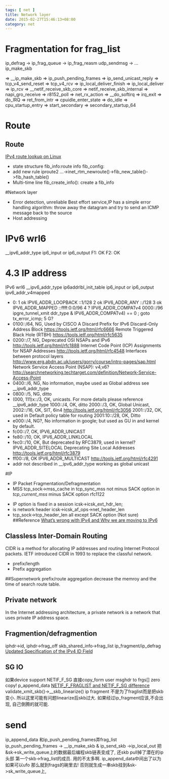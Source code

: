 ```yaml
---
tags: [ net ] 
title: Network layer
date: 2015-02-27T15:46:13+08:00 
category: net
---
```



# Fragmentation for frag_list

ip_defrag -> ip_frag_queue -> ip_frag_reasm
udp_sendmsg -> ... ip_make_skb

 => __ip_make_skb
 => ip_push_pending_frames
 => ip_send_unicast_reply
 => tcp_v4_send_reset
 => tcp_v4_rcv
 => ip_local_deliver_finish
 => ip_local_deliver
 => ip_rcv
 => __netif_receive_skb_core
 => netif_receive_skb_internal
 => napi_gro_receive
 => r8152_poll
 => net_rx_action
 => __do_softirq
 => irq_exit
 => do_IRQ
 => ret_from_intr
 => cpuidle_enter_state
 => do_idle
 => cpu_startup_entry
 => start_secondary
 => secondary_startup_64


# Route
[1]: https://vincent.bernat.im/en/blog/2017-ipv4-route-lookup-linux
## Route

[IPv4 route lookup on Linux][1]

* state structure
fib_info:route info
fib_config:
* add new rule
iproute2 ...->inet_rtm_newroute()->fib_new_table()->fib_hash_table()
* Multi-time line
fib_create_info(): create a fib_info

#Network layer
* Error detection, unreliable
Best effort service,IP has a simple error handling algorithm: 
throw away the datagram and try to send an ICMP message back to the source
* Host addressing

# IPv6 wrl6 
__ipv6_addr_type
ip6_input or ip6_output
F1: OK
F2: OK 

# 4.3 IP address
IPv6 wrl6 
__ipv6_addr_type
ip6addrlbl_init_table
ip6_input or ip6_output
ipv6_addr_v4mapped
* 0: 
1 ok IPV6_ADDR_LOOPBACK ::1/128 
2 ok IPV6_ADDR_ANY ::/128
3 ok IPV6_ADDR_MAPPED ::ffff:0:0/96
4 ? IPV6_ADDR_COMPATv4  0000::/96 ipgre_tunnel_xmit ddr_type & IPV6_ADDR_COMPATv4) == 0 ; goto tx_error_icmp;
5 G?  
* 0100::/64, NG, Used by CISCO
A Discard Prefix for IPv6
Discard-Only Address Block
https://tools.ietf.org/html/rfc6666
 Remote Triggered Black Hole (RTBH)
https://tools.ietf.org/html/rfc5635
* 0200::/7,  NG, Deprecated
OSI NSAPs and IPv6
http://tools.ietf.org/html/rfc1888
Internet Code Point (ICP) Assignments for NSAP Addresses
http://tools.ietf.org/html/rfc4548
Interfaces between protocol layers
http://www.erg.abdn.ac.uk/users/gorry/course/intro-pages/sap.html
Network Service Access Point (NSAP): v4,v6?
http://searchnetworking.techtarget.com/definition/Network-Service-Access-Point
* 0400::/6, NG, No information, maybe used as Global address see __ipv6_addr_type
* 0800::/5, NG, ditto
* (000, 111)x::/3, OK, unicasts. For more details please reference __ipv6_addr_type
1000::/4, OK, ditto
2000::/3, OK, Global Unicast, 
2002::/16, OK, SIT, 6in4
http://tools.ietf.org/html/rfc3056
2001::/32, OK, used in Default policy table for routing
2001:10::/28, OK, Ditto
* e000::/4, NG?, No information in google; but used as GU in and kernel by default.
* fc00::/7, OK,
IPV6_ADDR_UNICAST
* fe80::/10, OK, 
IPV6_ADDR_LINKLOCAL
* fec0::/10, OK, But deprecated by RFC3879, used in kernel?
IPV6_ADDR_SITELOCAL
Deprecating Site Local Addresses
http://tools.ietf.org/html/rfc3879
* ff00::/8, OK
IPV6_ADDR_MULTICAST
http://tools.ietf.org/html/rfc4291
* addr not described in __ipv6_addr_type working as global unicast

#IP
* IP Packet Fragmentation/Defragmentation
* MSS tcp_sock->mss_cache in tcp_sync_mss not minus SACK option
	in *tcp_current_mss* minus SACK option
rfc1122
+ IP option is  fixed in a session icsk->icsk_ext_hdr_len;
+ is network header icsk->icsk_af_ops->net_header_len
+ tcp_sock->tcp_header_len all except SACK option (Not sure)
##Reference
[What’s wrong with IPv4 and Why we are moving to IPv6](http://www.tecmint.com/ipv4-and-ipv6-comparison/)

## Classless Inter-Domain Routing
CIDR is a method for allocating IP addresses and routing Internet Protocol packets. 
IETF introduced CIDR in 1993 to replace the classful network.
* prefix/length
* Prefix aggregation

##Supernetwork
prefix/route aggregation
decrease the memroy and the time of search route table.

## Private network
In the Internet addressing architecture, a private network is a network that uses private IP address space.

## Fragmention/defragmention
iphdr->id, iphdr->frag_off
skb_shared_info->frag_list 
ip_fragment/ip_defrag
[Updated Specification of the IPv4 ID Field](http://tools.ietf.org/html/rfc6864)
## SG IO
如果device support NETIF_F_SG 直接copy_form user msghdr to frgs[] zero copy!
p_append_data
[NETIF_F_FRAGLIST and NETIF_F_SG difference](http://thread.gmane.org/gmane.linux.network/153666)
validate_xmit_skb()->__skb_linearize()
ip fragment 不是为了fraglist而是把skb变小. 所以这里可能有问题linearize后skb过大.
如果经过ip_fragment应该,不会出现, 自己倒腾的就可能.

# send
ip_append_data 和ip_push_pending_frames弄frag_list
ip_push_pending_frames -> __ip_make_skb & ip_send_skb ->ip_local_out
把&sk->sk_write_queue上的数据最后编程skb链表变成了, 还skb pull掉了潜在的ip 头部
第一个skb->frag_list的成员. 用的不太多啊.
ip_append_data中间出了以为如果可以ufo 那么就到frags的碗里去!
否则就生成一串skb挂到&sk->sk_write_queue上, 
